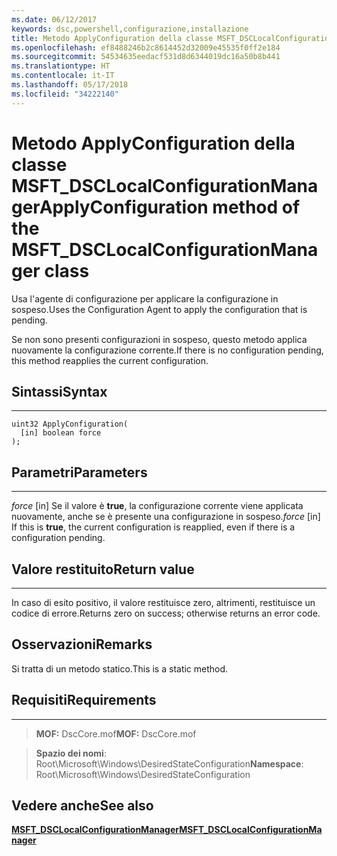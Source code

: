 ```yaml
---
ms.date: 06/12/2017
keywords: dsc,powershell,configurazione,installazione
title: Metodo ApplyConfiguration della classe MSFT_DSCLocalConfigurationManager
ms.openlocfilehash: ef8488246b2c8614452d32009e45535f0ff2e184
ms.sourcegitcommit: 54534635eedacf531d8d6344019dc16a50b8b441
ms.translationtype: HT
ms.contentlocale: it-IT
ms.lasthandoff: 05/17/2018
ms.locfileid: "34222140"
---
```

# <a name="applyconfiguration-method-of-the-msftdsclocalconfigurationmanager-class"></a><span data-ttu-id="8fec9-103">Metodo ApplyConfiguration della classe MSFT_DSCLocalConfigurationManager</span><span class="sxs-lookup"><span data-stu-id="8fec9-103">ApplyConfiguration method of the MSFT_DSCLocalConfigurationManager class</span></span>

<span data-ttu-id="8fec9-104">Usa l'agente di configurazione per applicare la configurazione in sospeso.</span><span class="sxs-lookup"><span data-stu-id="8fec9-104">Uses the Configuration Agent to apply the configuration that is pending.</span></span>

<span data-ttu-id="8fec9-105">Se non sono presenti configurazioni in sospeso, questo metodo applica nuovamente la configurazione corrente.</span><span class="sxs-lookup"><span data-stu-id="8fec9-105">If there is no configuration pending, this method reapplies the current configuration.</span></span>


## <a name="syntax"></a><span data-ttu-id="8fec9-106">Sintassi</span><span class="sxs-lookup"><span data-stu-id="8fec9-106">Syntax</span></span>
------

```mof
uint32 ApplyConfiguration(
  [in] boolean force
);
```

## <a name="parameters"></a><span data-ttu-id="8fec9-107">Parametri</span><span class="sxs-lookup"><span data-stu-id="8fec9-107">Parameters</span></span>
----------

<span data-ttu-id="8fec9-108">*force* \[in\] Se il valore è **true**, la configurazione corrente viene applicata nuovamente, anche se è presente una configurazione in sospeso.</span><span class="sxs-lookup"><span data-stu-id="8fec9-108">*force* \[in\] If this is **true**, the current configuration is reapplied, even if there is a configuration pending.</span></span>

## <a name="return-value"></a><span data-ttu-id="8fec9-109">Valore restituito</span><span class="sxs-lookup"><span data-stu-id="8fec9-109">Return value</span></span>
------------

<span data-ttu-id="8fec9-110">In caso di esito positivo, il valore restituisce zero, altrimenti, restituisce un codice di errore.</span><span class="sxs-lookup"><span data-stu-id="8fec9-110">Returns zero on success; otherwise returns an error code.</span></span>

## <a name="remarks"></a><span data-ttu-id="8fec9-111">Osservazioni</span><span class="sxs-lookup"><span data-stu-id="8fec9-111">Remarks</span></span>

<span data-ttu-id="8fec9-112">Si tratta di un metodo statico.</span><span class="sxs-lookup"><span data-stu-id="8fec9-112">This is a static method.</span></span>

## <a name="requirements"></a><span data-ttu-id="8fec9-113">Requisiti</span><span class="sxs-lookup"><span data-stu-id="8fec9-113">Requirements</span></span>
------------
><span data-ttu-id="8fec9-114">**MOF:** DscCore.mof</span><span class="sxs-lookup"><span data-stu-id="8fec9-114">**MOF:** DscCore.mof</span></span>

><span data-ttu-id="8fec9-115">**Spazio dei nomi**: Root\Microsoft\Windows\DesiredStateConfiguration</span><span class="sxs-lookup"><span data-stu-id="8fec9-115">**Namespace**: Root\Microsoft\Windows\DesiredStateConfiguration</span></span>


## <a name="see-also"></a><span data-ttu-id="8fec9-116">Vedere anche</span><span class="sxs-lookup"><span data-stu-id="8fec9-116">See also</span></span>


[<span data-ttu-id="8fec9-117">**MSFT_DSCLocalConfigurationManager**</span><span class="sxs-lookup"><span data-stu-id="8fec9-117">**MSFT_DSCLocalConfigurationManager**</span></span>](msft-dsclocalconfigurationmanager.md)